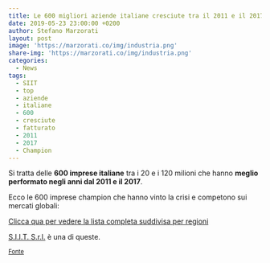```yaml
---
title: Le 600 migliori aziende italiane cresciute tra il 2011 e il 2017
date: 2019-05-23 23:00:00 +0200
author: Stefano Marzorati
layout: post
image: 'https://marzorati.co/img/industria.png'
share-img: 'https://marzorati.co/img/industria.png'
categories:
  - News
tags:
  - SIIT
  - top
  - aziende
  - italiane
  - 600
  - cresciute
  - fatturato
  - 2011
  - 2017
  - Champion
---
```

Si tratta delle **600 imprese italiane** tra i 20 e i 120 milioni che hanno **meglio performato negli anni dal 2011 e il 2017**.   

Ecco le 600 imprese champion che hanno vinto la crisi e competono sui mercati globali:   

<a href="https://marzorati.co/download/600_CHAMPIONS_Regioni.pdf" target="_blank">Clicca qua per vedere la lista completa suddivisa per regioni</a>

<a href="https://www.siitgroup.com" target="_blank">S.I.I.T. S.r.l.</a> è una di queste.   

<sup><a href="https://www.italypost.it/le-600-champion-2019-svetta-la-lombardia-sorpresa-emilia/" target="_blank">Fonte</a></sup>